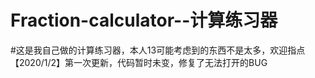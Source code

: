 # Fraction-calculator--计算练习器
#这是我自己做的计算练习器，本人13可能考虑到的东西不是太多，欢迎指点
【2020/1/2】第一次更新，代码暂时未变，修复了无法打开的BUG
